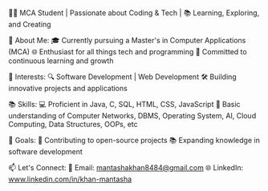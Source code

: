 👨‍💻 MCA Student | Passionate about Coding & Tech | 📚 Learning, Exploring, and Creating

🌟 About Me:
🎓 Currently pursuing a Master's in Computer Applications (MCA)
🌐 Enthusiast for all things tech and programming
🚀 Committed to continuous learning and growth

💼 Interests:
🔍 Software Development | Web Development 
🛠️ Building innovative projects and applications

📚 Skills:
💻 Proficient in Java, C, SQL, HTML, CSS, JavaScript
🔐 Basic understanding of Computer Networks, DBMS, Operating System, AI, Cloud Computing, Data Structures, OOPs, etc

🌱 Goals:
📌 Contributing to open-source projects
📚 Expanding knowledge in software development

📫 Let's Connect:
📧 Email: mantashakhan8484@gmail.com
🌐 LinkedIn: www.linkedin.com/in/khan-mantasha

